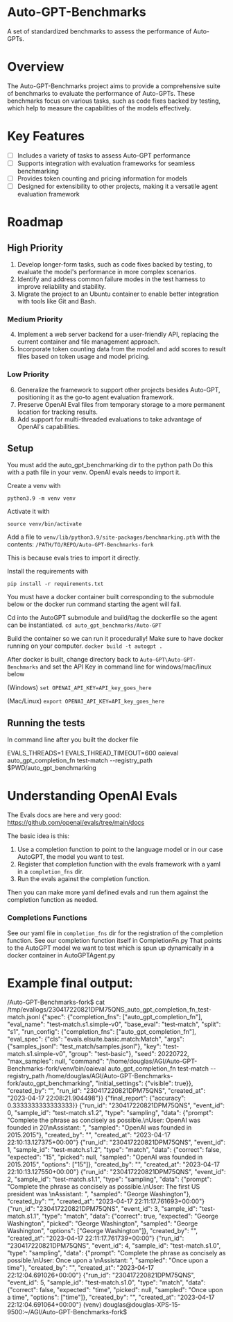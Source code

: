 # Auto-GPT-Benchmarks
A set of standardized benchmarks to assess the performance of Auto-GPTs.

# Overview
The Auto-GPT-Benchmarks project aims to provide a comprehensive suite of benchmarks to evaluate the performance of Auto-GPTs. These benchmarks focus on various tasks, such as code fixes backed by testing, which help to measure the capabilities of the models effectively.

# Key Features
- [ ] Includes a variety of tasks to assess Auto-GPT performance
- [ ] Supports integration with evaluation frameworks for seamless benchmarking
- [ ] Provides token counting and pricing information for models
- [ ] Designed for extensibility to other projects, making it a versatile agent evaluation framework

# Roadmap
## High Priority
1. Develop longer-form tasks, such as code fixes backed by testing, to evaluate the model's performance in more complex scenarios.
2. Identify and address common failure modes in the test harness to improve reliability and stability.
3. Migrate the project to an Ubuntu container to enable better integration with tools like Git and Bash.

### Medium Priority
4. Implement a web server backend for a user-friendly API, replacing the current container and file management approach.
5. Incorporate token counting data from the model and add scores to result files based on token usage and model pricing.

### Low Priority
6. Generalize the framework to support other projects besides Auto-GPT, positioning it as the go-to agent evaluation framework.
7. Preserve OpenAI Eval files from temporary storage to a more permanent location for tracking results.
8. Add support for multi-threaded evaluations to take advantage of OpenAI's capabilities.


## Setup

You must add the auto_gpt_benchmarking dir to the python path
Do this with a path file in your venv. OpenAI evals needs to import it. 

Create a venv with

`python3.9 -m venv venv`

Activate it with

`source venv/bin/activate`

Add a file to `venv/lib/python3.9/site-packages/benchmarking.pth` with the contents: 
`/PATH/TO/REPO/Auto-GPT-Benchmarks-fork`

This is because evals tries to import it directly.

Install the requirements with

`pip install -r requirements.txt`

You must have a docker container built corresponding to the submodule below or the docker run command starting the agent will fail.

Cd into the AutoGPT submodule and build/tag the dockerfile so the agent can be instantiated.
`cd auto_gpt_benchmarks/Auto-GPT`

Build the container so we can run it procedurally! Make sure to have docker running on your computer.
`docker build -t autogpt .`

After docker is built, change directory back to `Auto-GPT\Auto-GPT-Benchmarks` and set the API Key in command line for windows/mac/linux below

(Windows) 
`set OPENAI_API_KEY=API_key_goes_here`

(Mac/Linux) 
`export OPENAI_API_KEY=API_key_goes_here` 


## Running the tests
In command line after you built the docker file



EVALS_THREADS=1 EVALS_THREAD_TIMEOUT=600 oaieval auto_gpt_completion_fn test-match --registry_path $PWD/auto_gpt_benchmarking

# Understanding OpenAI Evals

The Evals docs are here and very good: https://github.com/openai/evals/tree/main/docs

The basic idea is this:
1. Use a completion function to point to the language model or in our case AutoGPT, the model you want to test.
2. Register that completion function with the evals framework with a yaml in a `completion_fns` dir.
3. Run the evals against the completion function.

Then you can make more yaml defined evals and run them against the completion function as needed.

### Completions Functions

See our yaml file in `completion_fns` dir for the registration of the completion function.
See our completion function itself in CompletionFn.py
That points to the AutoGPT model we want to test which is spun up dynamically in a docker container in AutoGPTAgent.py


# Example final output:

/Auto-GPT-Benchmarks-fork$ cat /tmp/evallogs/230417220821DPM75QNS_auto_gpt_completion_fn_test-match.jsonl
{"spec": {"completion_fns": ["auto_gpt_completion_fn"], "eval_name": "test-match.s1.simple-v0", "base_eval": "test-match", "split": "s1", "run_config": {"completion_fns": ["auto_gpt_completion_fn"], "eval_spec": {"cls": "evals.elsuite.basic.match:Match", "args": {"samples_jsonl": "test_match/samples.jsonl"}, "key": "test-match.s1.simple-v0", "group": "test-basic"}, "seed": 20220722, "max_samples": null, "command": "/home/douglas/AGI/Auto-GPT-Benchmarks-fork/venv/bin/oaieval auto_gpt_completion_fn test-match --registry_path /home/douglas/AGI/Auto-GPT-Benchmarks-fork/auto_gpt_benchmarking", "initial_settings": {"visible": true}}, "created_by": "", "run_id": "230417220821DPM75QNS", "created_at": "2023-04-17 22:08:21.904498"}}
{"final_report": {"accuracy": 0.3333333333333333}}
{"run_id": "230417220821DPM75QNS", "event_id": 0, "sample_id": "test-match.s1.2", "type": "sampling", "data": {"prompt": "Complete the phrase as concisely as possible.\nUser: OpenAI was founded in 20\nAssistant: ", "sampled": "OpenAI was founded in 2015.2015"}, "created_by": "", "created_at": "2023-04-17 22:10:13.127375+00:00"}
{"run_id": "230417220821DPM75QNS", "event_id": 1, "sample_id": "test-match.s1.2", "type": "match", "data": {"correct": false, "expected": "15", "picked": null, "sampled": "OpenAI was founded in 2015.2015", "options": ["15"]}, "created_by": "", "created_at": "2023-04-17 22:10:13.127550+00:00"}
{"run_id": "230417220821DPM75QNS", "event_id": 2, "sample_id": "test-match.s1.1", "type": "sampling", "data": {"prompt": "Complete the phrase as concisely as possible.\nUser: The first US president was \nAssistant: ", "sampled": "George Washington"}, "created_by": "", "created_at": "2023-04-17 22:11:17.761693+00:00"}
{"run_id": "230417220821DPM75QNS", "event_id": 3, "sample_id": "test-match.s1.1", "type": "match", "data": {"correct": true, "expected": "George Washington", "picked": "George Washington", "sampled": "George Washington", "options": ["George Washington"]}, "created_by": "", "created_at": "2023-04-17 22:11:17.761739+00:00"}
{"run_id": "230417220821DPM75QNS", "event_id": 4, "sample_id": "test-match.s1.0", "type": "sampling", "data": {"prompt": "Complete the phrase as concisely as possible.\nUser: Once upon a \nAssistant: ", "sampled": "Once upon a time"}, "created_by": "", "created_at": "2023-04-17 22:12:04.691026+00:00"}
{"run_id": "230417220821DPM75QNS", "event_id": 5, "sample_id": "test-match.s1.0", "type": "match", "data": {"correct": false, "expected": "time", "picked": null, "sampled": "Once upon a time", "options": ["time"]}, "created_by": "", "created_at": "2023-04-17 22:12:04.691064+00:00"}
(venv) douglas@douglas-XPS-15-9500:~/AGI/Auto-GPT-Benchmarks-fork$ 

